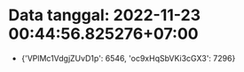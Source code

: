 # Data tanggal: 2022-11-23 00:44:56.825276+07:00

* {'VPlMc1VdgjZUvD1p': 6546, 'oc9xHqSbVKi3cGX3': 7296}

